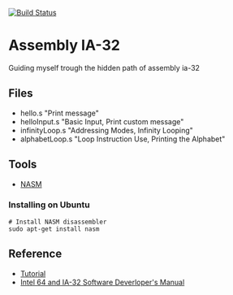 [![Build Status](https://travis-ci.org/akafael/assembly-ia32-sandbox.svg?branch=master)](https://travis-ci.org/akafael/assembly-ia32-sandbox)

Assembly IA-32
=============

Guiding myself trough the hidden path of assembly ia-32

## Files

 * hello.s "Print message"
 * helloInput.s "Basic Input, Print custom message"
 * infinityLoop.s "Addressing Modes, Infinity Looping"
 * alphabetLoop.s "Loop Instruction Use, Printing the Alphabet"

## Tools

 * [NASM](http://www.nasm.us/)

### Installing on Ubuntu
```
# Install NASM disassembler
sudo apt-get install nasm
```

## Reference

* [Tutorial](https://www.tutorialspoint.com/assembly_programming/index.htm)
* [Intel 64 and IA-32 Software Deverloper's Manual](https://www.intel.com/content/dam/www/public/us/en/documents/manuals/64-ia-32-architectures-software-developer-instruction-set-reference-manual-325383.pdf)
